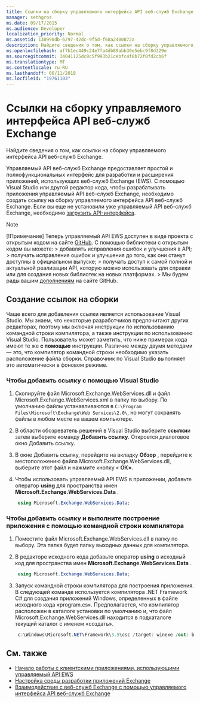 ```yaml
---
title: Ссылки на сборку управляемого интерфейса API веб-служб Exchange
manager: sethgros
ms.date: 09/17/2015
ms.audience: Developer
localization_priority: Normal
ms.assetid: 130990db-6297-42dc-9f5d-f68a2400872a
description: Найдите сведения о том, как ссылки на сборку управляемого интерфейса API веб-служб Exchange.
ms.openlocfilehash: af7b1ec449c24e7fa4db89abb30e5ebc9f8d329e
ms.sourcegitcommit: 34041125dc8c5f993b21cebfc4f8b72f0fd2cb6f
ms.translationtype: MT
ms.contentlocale: ru-RU
ms.lasthandoff: 06/11/2018
ms.locfileid: "19761103"
---
```

# <a name="reference-the-ews-managed-api-assembly"></a>Ссылки на сборку управляемого интерфейса API веб-служб Exchange

Найдите сведения о том, как ссылки на сборку управляемого интерфейса API веб-служб Exchange.
  
Управляемый API веб-служб Exchange предоставляет простой и полнофункциональных интерфейс для разработки и расширения приложений, использующих веб-служб Exchange (EWS). С помощью Visual Studio или другой редактор кода, чтобы разрабатывать приложения управляемый API веб-служб Exchange, необходимо создать ссылку на сборку управляемого интерфейса API веб-служб Exchange. Если вы еще не установили уже управляемый API веб-служб Exchange, необходимо [загрузить API-интерфейса](http://aka.ms/ews-managed-api-readme).
  
> [!NOTE]
>  [!Примечание]  Теперь управляемый API EWS доступен в виде проекта с открытым кодом на сайте [GitHub](https://github.com/officedev/ews-managed-api). С помощью библиотеки с открытым кодом вы можете: >  добавлять исправления ошибок и улучшения в API; >  получать исправления ошибок и улучшения до того, как они станут доступны в официальном выпуске; >  получать доступ к самой полной и актуальной реализации API, которую можно использовать для справки или для создания новых библиотек на новых платформах. >  Мы будем рады вашим [дополнениям](https://github.com/OfficeDev/ews-managed-api/blob/master/CONTRIBUTING.md) на сайте GitHub. 
  
## <a name="referencing-the-assembly"></a>Создание ссылок на сборки

Чаще всего для добавления ссылки является использование Visual Studio. Мы знаем, что некоторые разработчиков предпочитают других редакторах, поэтому мы включая инструкции по использованию командной строки компилятора, а также инструкции по использованию Visual Studio. Пользователь может заметить, что ниже примерах кода имеют те же **с помощью** инструкции. Различие между двумя методами — это, что компилятор командной строки необходимо указать расположение файла сборки. Справочник по Visual Studio выполняет это автоматически в фоновом режиме. 
  
### <a name="to-add-a-reference-by-using-visual-studio"></a>Чтобы добавить ссылку с помощью Visual Studio

1. Скопируйте файл Microsoft.Exchange.WebServices.dll и файл Microsoft.Exchange.WebServices.xml в папку по выбору. По умолчанию файлы устанавливаются в `C:\Program Files\Microsoft\Exchange\Web Services\2.0\`, но могут сохранять файлы в любом месте на вашем компьютере.
    
2. В области обозреватель решений в Visual Studio выберите **ссылки**и затем выберите команду **Добавить ссылку**. Откроется диалоговое окно Добавить ссылку.
    
3. В окне Добавить ссылку, перейдите на вкладку **Обзор** , перейдите к местоположению файла Microsoft.Exchange.WebServices.dll, выберите этот файл и нажмите кнопку « **ОК»**. 
    
4. Чтобы использовать управляемый API EWS в приложении, добавьте оператор **using** для пространства имен **Microsoft.Exchange.WebServices.Data** . 
    
   ```cs
    using Microsoft.Exchange.WebServices.Data;
   ```

### <a name="to-add-a-reference-and-build-your-application-with-the-command-line-compiler"></a>Чтобы добавить ссылку и выполните построение приложения с помощью командной строки компилятора

1. Поместите файл Microsoft.Exchange.WebServices.dll в папку по выбору. Эта папка будет папку выходных данных для компилятора.
    
2. В редакторе исходного кода добавьте оператор **using** в исходный код для пространства имен **Microsoft.Exchange.WebServices.Data** . 
    
   ```cs
    using Microsoft.Exchange.WebServices.Data;
   ```

3. Запуск командной строки компилятора для построения приложения. В следующей команде используется компилятора .NET Framework C# для создания приложений Windows, определенных в файле исходного кода «program.cs». Предполагается, что компилятор расположен в каталоге установки по умолчанию и, что файл Microsoft.Exchange.WebServices.dll находится в подкаталоге текущий каталог с именем «создать».
    
   ```cs
    c:\Windows\Microsoft.NET\Framework\3.5\csc /target: winexe /out: build\testApplication /reference: build\Microsoft.Exchange.WebServices.dll program.cs
   ```

## <a name="see-also"></a>См. также

- [Начало работы с клиентскими приложениями, использующими управляемый API EWS](get-started-with-ews-managed-api-client-applications.md)    
- [Настройка среды разработки приложений Exchange](setting-up-your-exchange-application-development-environment.md)   
- [Взаимодействие с веб-служб Exchange с помощью управляемого интерфейса API веб-служб Exchange](how-to-communicate-with-ews-by-using-the-ews-managed-api.md)
    

